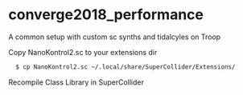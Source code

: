 # converge2018_performance
A common setup with custom sc synths and tidalcyles on Troop

Copy NanoKontrol2.sc to your extensions dir

```bash
  $ cp NanoKontrol2.sc ~/.local/share/SuperCollider/Extensions/
```

Recompile Class Library in SuperCollider
